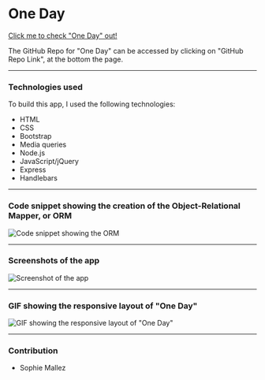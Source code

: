 # One Day



[Click me to check "One Day" out!](https://one-day-app.herokuapp.com/)

The GitHub Repo for "One Day" can be accessed by clicking on "GitHub Repo Link", at the bottom the page.

--- 

### Technologies used

To build this app, I used the following technologies:

- HTML
- CSS
- Bootstrap
- Media queries
- Node.js
- JavaScript/jQuery
- Express
- Handlebars

---

### Code snippet showing the creation of the Object-Relational Mapper, or ORM

![Code snippet showing the ORM]()

---

### Screenshots of the app

![Screenshot of the app]()

---

### GIF showing the responsive layout of "One Day"

![GIF showing the responsive layout of "One Day"]()

---

### Contribution

- Sophie Mallez
